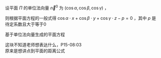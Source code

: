 设平面 $\Pi$ 的单位法向量 $\vec n^0$ 为 $(\cos\alpha,\cos\beta,\cos\gamma)$ ，  
  
则根据平面方程的一般式得 $\cos\alpha\cdot x+\cos\beta\cdot y+\cos\gamma\cdot z-p=0$ ，其中 $p$ 是待定系数且大于等于0  
  
基于单位法向量生成的平面方程  
  
这块不知道老师想表达什么，P15-08:03  
原来是想讲点到平面的距离公式  
